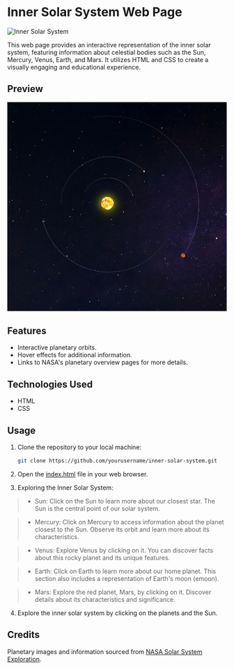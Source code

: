 # Inner Solar System Web Page

![Inner Solar System](space1.jpeg)

This web page provides an interactive representation of the inner solar system, featuring information about celestial bodies such as the Sun, Mercury, Venus, Earth, and Mars. It utilizes HTML and CSS to create a visually engaging and educational experience.

## Preview

![Inner Solar System Preview](solar.png)

## Features

- Interactive planetary orbits.
- Hover effects for additional information.
- Links to NASA's planetary overview pages for more details.

## Technologies Used

- HTML
- CSS

## Usage

1. Clone the repository to your local machine:

   ```bash
   git clone https://github.com/yourusername/inner-solar-system.git
   ```
2. Open the [index.html]('index.html') file in your web browser.

 3. Exploring the Inner Solar System:
> - Sun: Click on the Sun to learn more about our closest star. The Sun is the central point of our solar system.

> - Mercury: Click on Mercury to access information about the planet closest to the Sun. Observe its orbit and learn more about its characteristics.

> - Venus: Explore Venus by clicking on it. You can discover facts about this rocky planet and its unique features.

> - Earth: Click on Earth to learn more about our home planet. This section also includes a representation of Earth's moon (emoon).

> - Mars: Explore the red planet, Mars, by clicking on it. Discover details about its characteristics and significance.
4. Explore the inner solar system by clicking on the planets and the Sun.


## Credits
Planetary images and information sourced from [NASA Solar System Exploration]("https://solarsystem.nasa.gov/").

